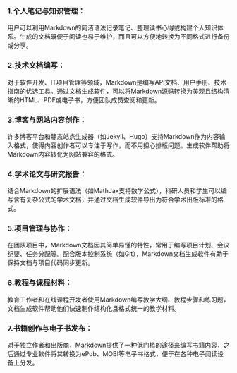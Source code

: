 ### 1.个人笔记与知识管理：<br>
用户可以利用Markdown的简洁语法记录笔记、整理读书心得或构建个人知识体系。生成的文档既便于阅读也易于维护，而且可以方便地转换为不同格式进行备份或分享。

### 2.技术文档编写：<br>
对于软件开发、IT项目管理等领域，Markdown是编写API文档、用户手册、技术指南的优选工具。通过文档生成软件，可以将Markdown源码转换为美观且结构清晰的HTML、PDF或电子书，方便团队成员查阅和更新。

### 3.博客与网站内容创作：<br>
许多博客平台和静态站点生成器（如Jekyll、Hugo）支持Markdown作为内容输入格式，使得内容创作者可以专注于写作，而不用担心排版问题。生成软件帮助将Markdown内容转化为网站兼容的格式。

### 4.学术论文与研究报告：<br>
结合Markdown的扩展语法（如MathJax支持数学公式），科研人员和学生可以编写含有复杂公式的学术文档，并通过文档生成软件导出为符合学术出版标准的格式。

### 5.项目管理与协作：<br>
在团队项目中，Markdown文档因其简单易懂的特性，常用于编写项目计划、会议纪要、任务分配等。配合版本控制系统（如Git），Markdown文档生成软件有助于保持文档与项目代码同步更新。

### 6.教程与课程材料：<br>
教育工作者和在线课程开发者使用Markdown编写教学大纲、教程步骤和练习题，文档生成软件帮助他们快速制作结构化且格式统一的教学材料。

### 7.书籍创作与电子书发布：<br>
对于独立作者和出版商，Markdown提供了一种低门槛的途径来编写书籍内容，之后通过专业软件将其转换为ePub、MOBI等电子书格式，便于在各种电子阅读设备上分发。
